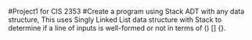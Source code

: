 #Project1 for CIS 2353 
#Create a program using Stack ADT with any data structure, This uses Singly Linked List data structure with Stack to determine if a line of inputs is well-formed or not in terms of () [] {}.

